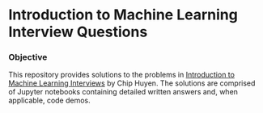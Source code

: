 # Introduction to Machine Learning Interview Questions

### Objective
This repository provides solutions to the problems in [Introduction to Machine Learning Interviews](https://huyenchip.com/ml-interviews-book/) by Chip Huyen. The solutions are comprised of Jupyter notebooks containing detailed written answers and, when applicable, code demos.
